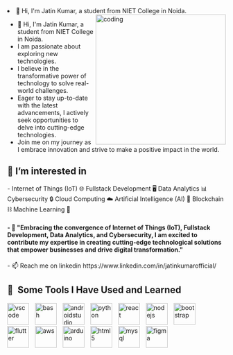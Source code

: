 
  <li>👋 Hi, I'm Jatin Kumar, a student from NIET College in Noida.</li>   
  
<img align="right" alt="coding" width="300" src="https://media.giphy.com/media/RbDKaczqWovIugyJmW/giphy.gif">

<ul>
  <li>👋 Hi, I'm Jatin Kumar, a student from NIET College in Noida.</li>   
  <li>I am passionate about exploring new technologies.</li>
  <li>I believe in the transformative power of technology to solve real-world challenges.</li>
  <li>Eager to stay up-to-date with the latest advancements, I actively seek opportunities to delve into cutting-edge technologies.</li>
  <li>Join me on my journey as I embrace innovation and strive to make a positive impact in the world.</li>
</ul>




<h2> 👀 I’m interested in </h2>
-  Internet of Things (IoT) 🌐
Fullstack Development 🖥️
Data Analytics 📊
Cybersecurity 🔒
Cloud Computing ☁️
Artificial Intelligence (AI) 🤖
Blockchain ⛓️
Machine Learning 🧠 

<h4>- 💞️ "Embracing the convergence of Internet of Things (IoT), Fullstack Development, Data Analytics, and Cybersecurity, I am excited to contribute my expertise in creating cutting-edge technological solutions that empower businesses and drive digital transformation."</h4>
- 📫 Reach me on linkedin https://www.linkedin.com/in/jatinkumarofficial/

<h2> 🚀 &nbsp;Some Tools I Have Used and Learned</h2>
<p align="left">
<p align="left">
  
  <img src="https://cdn.jsdelivr.net/gh/devicons/devicon/icons/vscode/vscode-original.svg" alt="vscode" width="50" height="50" style="margin-right: 10px"/>
  <img src="https://cdn.jsdelivr.net/gh/devicons/devicon/icons/bash/bash-original.svg" alt="bash" width="50" height="50" style="margin-right: 10px"/>
  <img src="https://cdn.jsdelivr.net/gh/devicons/devicon/icons/androidstudio/androidstudio-original.svg" alt="androidstudio" width="50" height="50" style="margin-right: 10px"/>
  <img src="https://cdn.jsdelivr.net/gh/devicons/devicon/icons/python/python-original.svg" alt="python" width="50" height="50" style="margin-right: 10px"/>
  <img src="https://cdn.jsdelivr.net/gh/devicons/devicon/icons/react/react-original.svg" alt="react" width="50" height="50" style="margin-right: 10px"/>
  <img src="https://cdn.jsdelivr.net/gh/devicons/devicon/icons/nodejs/nodejs-original.svg" alt="nodejs" width="50" height="50" style="margin-right: 10px"/>
  <img src="https://cdn.jsdelivr.net/gh/devicons/devicon/icons/bootstrap/bootstrap-plain.svg" alt="bootstrap" width="50" height="50" style="margin-right: 10px"/>
  <img src="https://cdn.jsdelivr.net/gh/devicons/devicon/icons/flutter/flutter-original.svg" alt="flutter" width="50" height="50" style="margin-right: 10px"/>
  <img src="https://cdn.jsdelivr.net/gh/devicons/devicon/icons/amazonwebservices/amazonwebservices-original-wordmark.svg" alt="aws" width="50" height="50" style="margin-right: 10px"/>
  <img src="https://cdn.jsdelivr.net/gh/devicons/devicon/icons/arduino/arduino-original-wordmark.svg" alt="arduino" width="50" height="50" style="margin-right: 10px"/>
  <img src="https://cdn.jsdelivr.net/gh/devicons/devicon/icons/html5/html5-plain-wordmark.svg" alt="html5" width="50" height="50" style="margin-right: 10px"/>
  <img src="https://cdn.jsdelivr.net/gh/devicons/devicon/icons/mysql/mysql-original-wordmark.svg" alt="mysql" width="50" height="50" style="margin-right: 10px"/>
  <img src="https://cdn.jsdelivr.net/gh/devicons/devicon/icons/figma/figma-original.svg" alt="figma" width="50" height="50" style="margin-right: 10px"/>
           
</p>
<!---
jatinkumar987/jatinkumar987 is a ✨ special ✨ repository because its `README.md` (this file) appears on your GitHub profile.
You can click the Preview link to take a look at your changes.
--->
